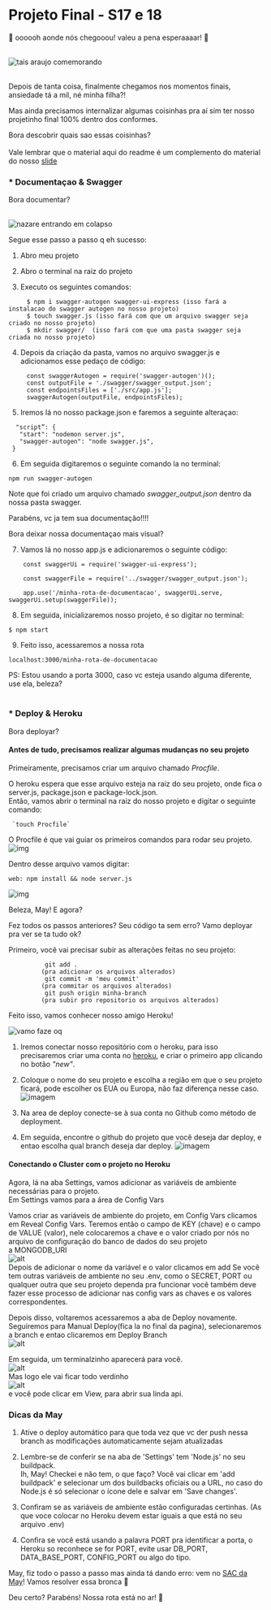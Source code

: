 # Projeto Final - S17 e 18 <br> 

🎵  oooooh aonde nós chegooou! valeu a pena esperaaaar! 🎵 <br> <br>

![tais araujo comemorando](https://media.giphy.com/media/5Tfe4Tlizrc07bsSCj/giphy.gif) <br> <br>

Depois de tanta coisa, finalmente chegamos nos momentos finais, ansiedade tá a mil, né minha filha?! 

Mas ainda precisamos internalizar algumas coisinhas pra aí sim ter nosso projetinho final 100% dentro dos conformes. <br>

Bora descobrir quais sao essas coisinhas? <br> <br> Vale lembrar que o material aqui do readme é um complemento do material do nosso [slide](https://github.com/reprograma/On16-TodasEmTech-S17-S18-ProjetoLivre/blob/main/material/PROJETO-FINAL.pdf)

### * Documentaçao & Swagger

Bora documentar? <br> <br>

![nazare entrando em colapso](https://media.giphy.com/media/8rtbZnQ5yH2XtKHB3q/giphy.gif)

Segue esse passo a passo q eh sucesso:

1. Abro meu projeto

2. Abro o terminal na raiz do projeto

3. Executo os seguintes comandos:
```
     $ npm i swagger-autogen swagger-ui-express (isso fará a instalacao do swagger autogen no nosso projeto)
     $ touch swagger.js (isso fará com que um arquivo swagger seja criado no nosso projeto)
     $ mkdir swagger/  (isso fará com que uma pasta swagger seja criada no nosso projeto)
```

4. Depois da criação da pasta, vamos no arquivo swagger.js e adicionamos esse pedaço de código: <br>

```
     const swaggerAutogen = require('swagger-autogen')();
     const outputFile = './swagger/swagger_output.json';
     const endpointsFiles = ['./src/app.js'];
     swaggerAutogen(outputFile, endpointsFiles);
```
5. Iremos lá no nosso package.json e faremos a seguinte alteraçao:
```
  "script”: {
   "start": "nodemon server.js",
   "swagger-autogen": "node swagger.js",
 }
 ```

6. Em seguida digitaremos o seguinte comando la no terminal:

`npm run swagger-autogen`

Note que foi criado um arquivo chamado _swagger_output.json_ dentro da nossa pasta swagger. <br>

Parabéns, vc ja tem sua documentação!!!! <br>

Bora deixar nossa documentaçao mais visual? <br>

7. Vamos lá no nosso app.js e adicionaremos o seguinte código: <br>

``` 
    const swaggerUi = require('swagger-ui-express');

    const swaggerFile = require('../swagger/swagger_output.json');

    app.use('/minha-rota-de-documentacao', swaggerUi.serve, swaggerUi.setup(swaggerFile));
```

8. Em seguida, inicializaremos nosso projeto, é so digitar no terminal: <br>

```$ npm start```

9. Feito isso, acessaremos a nossa rota  <br>

```localhost:3000/minha-rota-de-documentacao``` <br>

PS: Estou usando a porta 3000, caso vc esteja usando alguma diferente, use ela, beleza? <br> <br>


### * Deploy & Heroku

Bora deployar? <br>


#### Antes de tudo, precisamos realizar algumas mudanças no seu projeto <br>

Primeiramente, precisamos criar um arquivo chamado _Procfile_. 

O heroku espera que esse arquivo esteja na raiz do seu projeto, onde fica o server.js, package.json e package-lock.json. <br>
Então, vamos abrir o terminal na raiz do nosso projeto e digitar o seguinte comando:

     `touch Procfile`

O Procfile é que vai guiar os primeiros comandos para rodar seu projeto. <br>
![img](https://raw.githubusercontent.com/reprograma/On16-TodasEmTech-S17-S18-ProjetoLivre/main/material/procfile.png) <br>

Dentro desse arquivo vamos digitar:

 `web: npm install && node server.js` <br>
 
 ![img](https://raw.githubusercontent.com/reprograma/On16-TodasEmTech-S17-S18-ProjetoLivre/main/material/procfileinside.png) <br>

Beleza, May! E agora? <br>

Fez todos os passos anteriores? Seu código ta sem erro?
Vamo deployar pra ver se ta tudo ok? 

Primeiro, você vai precisar subir as alterações feitas no seu projeto:
```
          git add .
         (pra adicionar os arquivos alterados)
          git commit -m 'meu commit'
         (pra commitar os arquivos alterados)
          git push origin minha-branch
         (pra subir pro repositorio os arquivos alterados)
```
 
Feito isso, vamos conhecer nosso amigo Heroku! <br>

![vamo faze oq](https://media.giphy.com/media/TidHfACqQif3q/giphy.gif) <br>


1. Iremos conectar nosso repositório com o heroku, para isso precisaremos criar uma conta no [heroku](https://www.heroku.com),
e criar o primeiro app clicando no botão _"new"_.

2. Coloque o nome do seu projeto e escolha a região em que o seu projeto ficará, pode escolher os EUA ou Europa, não faz diferença nesse caso. <br>
![imagem](https://raw.githubusercontent.com/analuizasampaio/on12-s18-deploy-projeto-final/main/imagens_tutorial/Untitled%202.png)

3. Na area de deploy conecte-se à sua conta no Github como método de deployment.

4. Em seguida, encontre o github do projeto que você deseja dar deploy, e entao escolha qual branch deseja dar deploy.
![imagem](https://raw.githubusercontent.com/reprograma/On16-TodasEmTech-S17-S18-ProjetoLivre/main/material/reponame.png)


#### Conectando o Cluster com o projeto no Heroku

Agora, lá na aba Settings, vamos adicionar as variáveis de ambiente necessárias para o projeto. <br>
Em Settings vamos para a área de Config Vars <br>

Vamos criar as variáveis de ambiente do projeto, em Config Vars clicamos em Reveal Config Vars. 
Teremos então o campo de KEY (chave) e o campo de VALUE (valor), nele colocaremos a chave e o valor criado por nós no arquivo de configuração do banco de dados do seu projeto a MONGODB_URI <br>
![alt](https://raw.githubusercontent.com/reprograma/On16-TodasEmTech-S17-S18-ProjetoLivre/main/material/configvar.png) <br>
Depois de adicionar o nome da variável e o valor clicamos em add
Se você tem outras variáveis de ambiente no seu .env, como o SECRET, PORT ou qualquer outra que seu projeto dependa pra funcionar você também deve fazer esse processo de adicionar nas config vars as chaves e os valores correspondentes. <br>


Depois disso, voltaremos acessaremos a aba de Deploy novamente. Seguiremos para Manual Deploy(fica la no final da pagina), selecionaremos a branch e entao clicaremos em Deploy Branch <br>
![alt](https://raw.githubusercontent.com/analuizasampaio/on12-s18-deploy-projeto-final/main/imagens_tutorial/Untitled%207.png) <br>

Em seguida, um terminalzinho aparecerá para você. <br>
![alt](https://github.com/analuizasampaio/on12-s18-deploy-projeto-final/raw/main/imagens_tutorial/Untitled%208.png) <br>
Mas logo ele vai ficar todo verdinho <br> ![alt](https://github.com/analuizasampaio/on12-s18-deploy-projeto-final/raw/main/imagens_tutorial/Untitled%209.png) <br> e você pode clicar em View, para abrir sua linda api. <br>

### Dicas da May
1. Ative o deploy automático para que toda vez que vc der push nessa branch as modificações automaticamente sejam atualizadas

2. Lembre-se de conferir se na aba de 'Settings' tem 'Node.js' no seu buildpack. <br>
Ih, May! Checkei e não tem, o que faço? Você vai clicar em 'add buildpack' e selecionar um dos buildbacks oficiais ou a URL, no caso do Node.js é só selecionar o ícone dele e salvar em 'Save changes'.

3. Confiram se as variáveis de ambiente estão configuradas certinhas. (As que voce colocar no Heroku devem estar iguais a que está no seu arquivo .env)

4. Confira se você está usando a palavra PORT pra identificar a porta, o Heroku so reconhece se for PORT, evite usar DB_PORT, DATA_BASE_PORT, CONFIG_PORT ou algo do tipo. <br>

May, fiz todo o passo a passo mas ainda tá dando erro: vem no [SAC da May](https://wa.me/+5581992584285)! Vamos resolver essa bronca :purple_heart:

Deu certo? Parabéns! Nossa rota está no ar! 🎊
